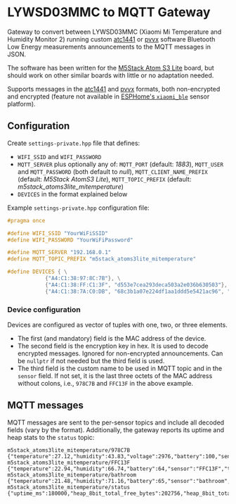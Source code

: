 # LYWSD03MMC to MQTT Gateway

Gateway to convert between LYWSD03MMC (Xiaomi Mi Temperature and Humidity
Monitor 2) running custom [atc1441] or [pvvx] software Bluetooth Low Energy
measurements announcements to the MQTT messages in JSON.

The software has been written for the [M5Stack Atom S3 Lite][AtomS3Lite] board,
but should work on other similar boards with little or no adaptation needed.

Supports messages in the [atc1441] and [pvvx] formats, both non-encrypted and
encrypted (feature not available in [ESPHome's `xiaomi_ble`][ESPHomeXiaomiBle]
sensor platform).

## Configuration

Create `settings-private.hpp` file that defines:
* `WIFI_SSID` and `WIFI_PASSWORD`
* `MQTT_SERVER` plus optionally any of: `MQTT_PORT` (default: *1883*), `MQTT_USER`
   and `MQTT_PASSWORD` (both default to *null*), `MQTT_CLIENT_NAME_PREFIX`
   (default: *M5Stack AtomS3 Lite*), `MQTT_TOPIC_PREFIX` (default:
   *m5stack_atoms3lite_mitemperature*)
* `DEVICES` in the format explained below

Example `settings-private.hpp` configuration file:
```C++
#pragma once

#define WIFI_SSID "YourWiFiSSID"
#define WIFI_PASSWORD "YourWiFiPassword"

#define MQTT_SERVER "192.168.0.1"
#define MQTT_TOPIC_PREFIX "m5stack_atoms3lite_mitemperature"

#define DEVICES { \
            {"A4:C1:38:97:8C:7B"}, \
            {"A4:C1:38:FF:C1:3F", "d553e7cea293deca503a2e036b630503"}, \
            {"A4:C1:38:7A:C0:DB", "68c3b1a07e224df1aa1ddd5e5421ac96", "bathroom"}}
```

### Device configuration

Devices are configured as vector of tuples with one, two, or three elements.
* The first (and mandatory) field is the MAC address of the device.
* The second field is the encryption key in hex. It is used to decode
  encrypted messages. Ignored for non-encrypted announcements. Can be `nullptr`
  if not needed but the third field is used.
* The third field is the custom name to be used in MQTT topic and in the `sensor`
  field. If not set, it is the last three octets of the MAC address without
  colons, i.e., `978C7B` and `FFC13F` in the above example.

## MQTT messages

MQTT messages are sent to the per-sensor topics and include all decoded fields
(vary by the format). Additionally, the gateway reports its uptime and heap
stats to the `status` topic:
```
m5stack_atoms3lite_mitemperature/978C7B {"temperature":27.12,"humidity":43.83,"voltage":2976,"battery":100,"sensor":"978C7B","timestamp":1708205031,"rssi":-38}
m5stack_atoms3lite_mitemperature/FFC13F {"temperature":22.94,"humidity":66.74,"battery":64,"sensor":"FFC13F","timestamp":1708205032,"rssi":-71}
m5stack_atoms3lite_mitemperature/bathroom {"temperature":21.48,"humidity":71.16,"battery":65,"sensor":"bathroom","timestamp":1708205041,"rssi":-56}
m5stack_atoms3lite_mitemperature/status {"uptime_ms":180000,"heap_8bit_total_free_bytes":202756,"heap_8bit_total_allocated_bytes":128368,"heap_8bit_largest_free_block":192500,"heap_8bit_minimum_free_bytes":196340,"heap_8bit_allocated_blocks":366,"heap_8bit_free_blocks":5,"heap_8bit_total_blocks":371}
```

[ESPHomeXiaomiBle]: https://esphome.io/components/sensor/xiaomi_ble.html#lywsd03mmc
[AtomS3Lite]: https://docs.m5stack.com/en/core/AtomS3%20Lite
[atc1441]: https://github.com/atc1441/ATC_MiThermometer
[pvvx]: https://github.com/pvvx/ATC_MiThermometer
